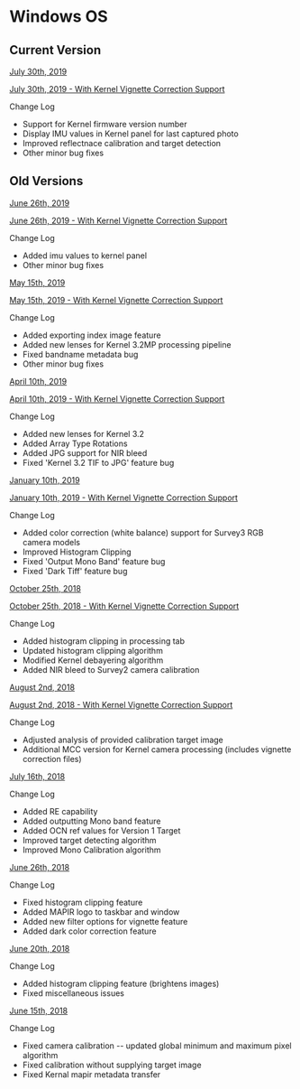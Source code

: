 
# Windows OS

## Current Version

[July 30th, 2019](https://drive.google.com/file/d/1zWEQpeqo7Xx6yUIEsn1vOT7faI9KSE2E/view?usp=sharing)

[July 30th, 2019 - With Kernel Vignette Correction Support](https://drive.google.com/file/d/1nMIS4jh-Ge6ErIBZ1tNG8jt7scWuQOtD/view?usp=sharing)

Change Log
* Support for Kernel firmware version number
* Display IMU values in Kernel panel for last captured photo
* Improved reflectnace calibration and target detection
* Other minor bug fixes

## Old Versions

[June 26th, 2019](https://drive.google.com/file/d/1wztutOIxxDUORYoqkOSvcFQnPs9N58zm/view?usp=sharing)

[June 26th, 2019 - With Kernel Vignette Correction Support](https://drive.google.com/file/d/1YbBaNEdvoHfexK04fwmmh0M4ohtBWWdn/view?usp=sharing)

Change Log
* Added imu values to kernel panel
* Other minor bug fixes


[May 15th, 2019](https://drive.google.com/file/d/1w6Q4Ngf2FHls4ni15PE1wN5XmfYYB7w5/view?usp=sharing)

[May 15th, 2019 - With Kernel Vignette Correction Support](https://drive.google.com/file/d/1tsWHM3cT0bT9edo9cJ7nZXBqjKI1kNn2/view?usp=sharing)

Change Log
* Added exporting index image feature
* Added new lenses for Kernel 3.2MP processing pipeline
* Fixed bandname metadata bug
* Other minor bug fixes


[April 10th, 2019](https://drive.google.com/file/d/1r2jW86vwbqRdyLicFYfvLbBTOqMcPqU0/view?usp=sharing)

[April 10th, 2019 - With Kernel Vignette Correction Support](https://drive.google.com/file/d/1TyxfoaPVguxnCWYHWBRQxjnfgdT11IZz/view?usp=sharing)

Change Log
* Added new lenses for Kernel 3.2
* Added Array Type Rotations
* Added JPG support for NIR bleed
* Fixed 'Kernel 3.2 TIF to JPG' feature bug

[January 10th, 2019](http://www.docs.peauproductions.com/MCC/MAPIR_Camera_Control_01102019.exe)

[January 10th, 2019 - With Kernel Vignette Correction Support](https://drive.google.com/file/d/11C7ay-zvXV0RME888bwTPVbz0XvdAixQ/view?usp=sharing)

Change Log
* Added color correction (white balance) support for Survey3 RGB camera models
* Improved Histogram Clipping
* Fixed 'Output Mono Band' feature bug
* Fixed 'Dark Tiff' feature bug

[October 25th, 2018](http://www.docs.peauproductions.com/MCC/MAPIR_Camera_Control_01102019.exe)

[October 25th, 2018 - With Kernel Vignette Correction Support](https://drive.google.com/file/d/1BRnrqcKS3Bp97sT6tnT7GCIMo1sTlK4L/view?usp=sharing)

Change Log
* Added histogram clipping in processing tab
* Updated histogram clipping algorithm
* Modified Kernel debayering algorithm
* Added NIR bleed to Survey2 camera calibration

[August 2nd, 2018](http://www.docs.peauproductions.com/MCC/MAPIR_Camera_Control_08022018.exe)

[August 2nd, 2018 - With Kernel Vignette Correction Support](https://drive.google.com/file/d/1_l3lkNa9_6MzjOsMRvIgOjTJRBMEoXBD/view?usp=sharing)

Change Log
* Adjusted analysis of provided calibration target image
* Additional MCC version for Kernel camera processing (includes vignette correction files)

[July 16th, 2018](https://drive.google.com/file/d/1Ym_WLbF-jHtuzf3XjfEBMrLqv5Cfrp0o/view?usp=sharing)

Change Log
* Added RE capability
* Added outputting Mono band feature
* Added OCN ref values for Version 1 Target
* Improved target detecting algorithm
* Improved Mono Calibration algorithm 

[June 26th, 2018](http://www.docs.peauproductions.com/MCC/MAPIR_Camera_Control_06262018.exe)

Change Log 
* Fixed histogram clipping feature
* Added MAPIR logo to taskbar and window
* Added new filter options for vignette feature
* Added dark color correction feature

[June 20th, 2018](http://www.docs.peauproductions.com/MCC/MAPIR_Camera_Control_06202018.exe) 

Change Log 
* Added histogram clipping feature (brightens images)
* Fixed miscellaneous issues

[June 15th, 2018](http://www.docs.peauproductions.com/MCC/MAPIR_Camera_Control_06152018.exe)

Change Log
* Fixed camera calibration -- updated global minimum and maximum pixel algorithm
* Fixed calibration without supplying target image
* Fixed Kernal mapir metadata transfer

